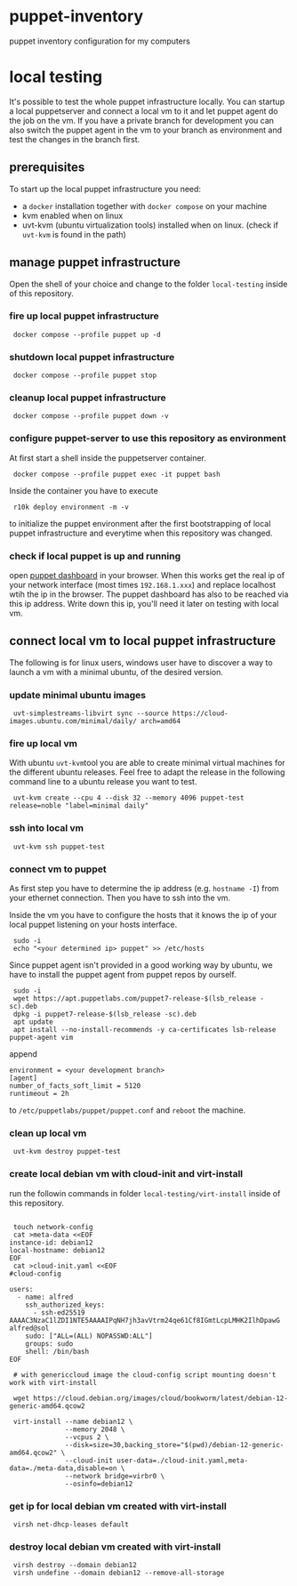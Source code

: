# puppet-inventory
puppet inventory configuration for my computers

# local testing
It's possible to test the whole puppet infrastructure locally. You can
startup a local puppetserver and connect a local vm to it and let puppet
agent do the job on the vm. If you have a private branch for development
you can also switch the puppet agent in the vm to your branch as environment
and test the changes in the branch first.

## prerequisites
To start up the local puppet infrastructure you need:
* a `docker` installation together with `docker compose` on your machine
* kvm enabled when on linux
* uvt-kvm (ubuntu virtualization tools) installed when on linux. (check if
  `uvt-kvm` is found in the path)

## manage puppet infrastructure
Open the shell of your choice and change to the folder `local-testing` inside
of this repository.

### fire up local puppet infrastructure
```shell
 docker compose --profile puppet up -d
```

### shutdown local puppet infrastructure
```shell
 docker compose --profile puppet stop
```

### cleanup local puppet infrastructure
```shell
 docker compose --profile puppet down -v
```

### configure puppet-server to use this repository as environment
At first start a shell inside the puppetserver container.

```shell
 docker compose --profile puppet exec -it puppet bash
```

Inside the container you have to execute

```shell
 r10k deploy environment -m -v
```

to initialize the puppet environment after the first bootstrapping
of local puppet infrastructure and everytime when this repository
was changed.

### check if local puppet is up and running
open [puppet dashboard](http://localhost:8088) in your browser. When this
works get the real ip of your network interface (most times `192.168.1.xxx`)
and replace localhost wtih the ip in the browser. The puppet dashboard has
also to be reached via this ip address. Write down this ip, you'll need it
later on testing with local vm.

## connect local vm to local puppet infrastructure
The following is for linux users, windows user have to discover a way to
launch a vm with a minimal ubuntu, of the desired version.

### update minimal ubuntu images
```shell
 uvt-simplestreams-libvirt sync --source https://cloud-images.ubuntu.com/minimal/daily/ arch=amd64
```

### fire up local vm
With ubuntu `uvt-kvm`tool you are able to create minimal virtual machines for the
different ubuntu releases. Feel free to adapt the release in the following command line
to a ubuntu release you want to test.

```shell
 uvt-kvm create --cpu 4 --disk 32 --memory 4096 puppet-test release=noble "label=minimal daily"
```

### ssh into local vm
```shell
 uvt-kvm ssh puppet-test
```

### connect vm to puppet
As first step you have to determine  the ip address (e.g. `hostname -I`) from your ethernet connection.
Then you have to ssh into the vm.

Inside the vm you have to configure the hosts that it knows the ip of your local puppet
listening on your hosts interface.

```shell
 sudo -i
 echo "<your determined ip> puppet" >> /etc/hosts
```

Since puppet agent isn't provided in a good working way by ubuntu, we have to install the
puppet agent from puppet repos by ourself.

```shell
 sudo -i
 wget https://apt.puppetlabs.com/puppet7-release-$(lsb_release -sc).deb
 dpkg -i puppet7-release-$(lsb_release -sc).deb
 apt update
 apt install --no-install-recommends -y ca-certificates lsb-release puppet-agent vim
```

append

```
environment = <your development branch>
[agent]
number_of_facts_soft_limit = 5120
runtimeout = 2h
```

to `/etc/puppetlabs/puppet/puppet.conf` and `reboot` the machine.

### clean up local vm

```shell
 uvt-kvm destroy puppet-test
```

### create local debian vm with cloud-init and virt-install
run the followin commands in folder `local-testing/virt-install` inside
of this repository.

```shell

 touch network-config
 cat >meta-data <<EOF
instance-id: debian12
local-hostname: debian12
EOF
 cat >cloud-init.yaml <<EOF
#cloud-config

users:
  - name: alfred
    ssh_authorized_keys:
      - ssh-ed25519 AAAAC3NzaC1lZDI1NTE5AAAAIPqNH7jh3avVtrm24qe61Cf8IGmtLcpLMHK2IlhDpawG alfred@sol
    sudo: ["ALL=(ALL) NOPASSWD:ALL"]
    groups: sudo
    shell: /bin/bash
EOF

 # with genericcloud image the cloud-config script mounting doesn't work with virt-install
 
 wget https://cloud.debian.org/images/cloud/bookworm/latest/debian-12-generic-amd64.qcow2

 virt-install --name debian12 \
              --memory 2048 \
              --vcpus 2 \
              --disk=size=30,backing_store="$(pwd)/debian-12-generic-amd64.qcow2" \
              --cloud-init user-data=./cloud-init.yaml,meta-data=./meta-data,disable=on \
              --network bridge=virbr0 \
              --osinfo=debian12
```

### get ip for local debian vm created with virt-install
```shell
 virsh net-dhcp-leases default
 ```

### destroy local debian vm created with virt-install
```shell
 virsh destroy --domain debian12
 virsh undefine --domain debian12 --remove-all-storage
 ```
